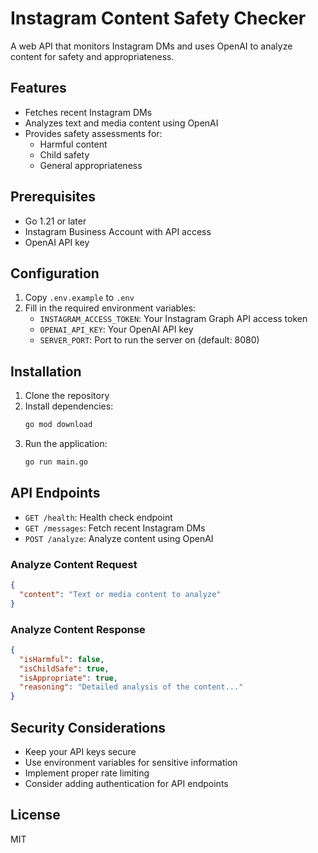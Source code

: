 # Instagram Content Safety Checker

A web API that monitors Instagram DMs and uses OpenAI to analyze content for safety and appropriateness.

## Features

- Fetches recent Instagram DMs
- Analyzes text and media content using OpenAI
- Provides safety assessments for:
  - Harmful content
  - Child safety
  - General appropriateness

## Prerequisites

- Go 1.21 or later
- Instagram Business Account with API access
- OpenAI API key

## Configuration

1. Copy `.env.example` to `.env`
2. Fill in the required environment variables:
   - `INSTAGRAM_ACCESS_TOKEN`: Your Instagram Graph API access token
   - `OPENAI_API_KEY`: Your OpenAI API key
   - `SERVER_PORT`: Port to run the server on (default: 8080)

## Installation

1. Clone the repository
2. Install dependencies:
   ```bash
   go mod download
   ```
3. Run the application:
   ```bash
   go run main.go
   ```

## API Endpoints

- `GET /health`: Health check endpoint
- `GET /messages`: Fetch recent Instagram DMs
- `POST /analyze`: Analyze content using OpenAI

### Analyze Content Request

```json
{
  "content": "Text or media content to analyze"
}
```

### Analyze Content Response

```json
{
  "isHarmful": false,
  "isChildSafe": true,
  "isAppropriate": true,
  "reasoning": "Detailed analysis of the content..."
}
```

## Security Considerations

- Keep your API keys secure
- Use environment variables for sensitive information
- Implement proper rate limiting
- Consider adding authentication for API endpoints

## License

MIT 